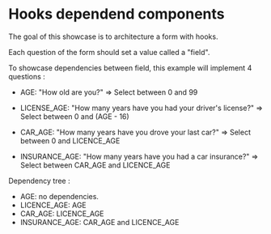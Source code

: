 # Hooks dependend components

The goal of this showcase is to architecture a form with hooks.

Each question of the form should set a value called a "field".

To showcase dependencies between field, this example will implement 4 questions :

- AGE: "How old are you?" => Select between 0 and 99

- LICENSE_AGE: "How many years have you had your driver's license?" => Select between 0 and (AGE - 16)

- CAR_AGE: "How many years have you drove your last car?" => Select between 0 and LICENCE_AGE

- INSURANCE_AGE: "How many years have you had a car insurance?" => Select between CAR_AGE and LICENCE_AGE

Dependency tree :
- AGE: no dependencies.
- LICENCE_AGE: AGE
- CAR_AGE: LICENCE_AGE
- INSURANCE_AGE: CAR_AGE and LICENCE_AGE